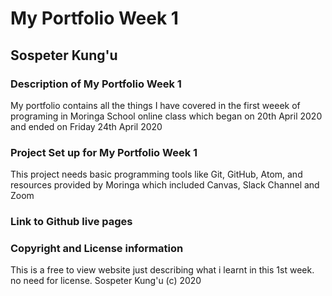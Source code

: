 # My Portfolio Week 1

## Sospeter Kung'u

### Description of My Portfolio Week 1
My portfolio contains all the things I have covered in the first weeek of programing in Moringa School online class which began on 20th April 2020 and ended on  Friday 24th April 2020

### Project Set up for My Portfolio Week 1
This project needs basic programming tools like Git, GitHub, Atom, and resources provided by Moringa which included Canvas, Slack Channel and Zoom

### Link to Github live pages


### Copyright and License information
This is a free to view website just describing what i learnt in this 1st week. no need for license. Sospeter Kung'u (c) 2020
